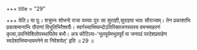 +++
title = "29"

+++
येति॥ या पूः। शत्रुघ्नः शोभनो राजा यस्याः पुरः सा सुराज्ञी,सुराज्ञ्या भावः सौराज्यम्। तेन प्रकाशाभिः प्रकाशमानाभिः पौराणां विभूतिभिरैश्वर्यैः। स्वर्गस्याभिष्यन्दोऽतिरिक्तजनस्तस्य वमनमाहरणं कृत्वा,उपनिवेशितोपस्थापितेव बभौ। अत्र कौटिल्यः-'भूतपूर्वमभूतपूर्वं वा जनपदं परदेशप्रवाहेण स्वदेशाभिष्यन्दवमनेने वा निवेशयेत्' इति ॥ 29 ॥